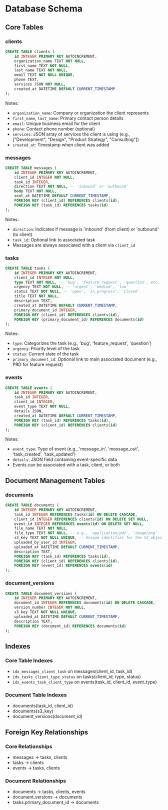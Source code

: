 # Database Schema

## Core Tables

### clients
```sql
CREATE TABLE clients (
    id INTEGER PRIMARY KEY AUTOINCREMENT,
    organization_name TEXT NOT NULL,
    first_name TEXT NOT NULL,
    last_name TEXT NOT NULL,
    email TEXT NOT NULL UNIQUE,
    phone TEXT,
    services JSON NOT NULL,
    created_at DATETIME DEFAULT CURRENT_TIMESTAMP
);
```

Notes:
- `organization_name`: Company or organization the client represents
- `first_name`, `last_name`: Primary contact person details
- `email`: Unique business email for the client
- `phone`: Contact phone number (optional)
- `services`: JSON array of services the client is using (e.g., ["Development", "Design", "Product Strategy", "Consulting"])
- `created_at`: Timestamp when client was added

### messages
```sql
CREATE TABLE messages (
    id INTEGER PRIMARY KEY AUTOINCREMENT,
    client_id INTEGER NOT NULL,
    task_id INTEGER,
    direction TEXT NOT NULL, -- 'inbound' or 'outbound'
    body TEXT NOT NULL,
    sent_at DATETIME DEFAULT CURRENT_TIMESTAMP,
    FOREIGN KEY (client_id) REFERENCES clients(id),
    FOREIGN KEY (task_id) REFERENCES tasks(id)
);
```

Notes:
- `direction`: Indicates if message is 'inbound' (from client) or 'outbound' (to client)
- `task_id`: Optional link to associated task
- Messages are always associated with a client via `client_id`

### tasks
```sql
CREATE TABLE tasks (
    id INTEGER PRIMARY KEY AUTOINCREMENT,
    client_id INTEGER NOT NULL,
    type TEXT NOT NULL, -- 'bug', 'feature_request', 'question', etc.
    urgency TEXT NOT NULL, -- 'urgent', 'medium', 'low'
    status TEXT NOT NULL, -- 'open', 'in_progress', 'closed'
    title TEXT NOT NULL,
    description TEXT,
    created_at DATETIME DEFAULT CURRENT_TIMESTAMP,
    primary_document_id INTEGER,
    FOREIGN KEY (client_id) REFERENCES clients(id),
    FOREIGN KEY (primary_document_id) REFERENCES documents(id)
);
```

Notes:
- `type`: Categorizes the task (e.g., 'bug', 'feature_request', 'question')
- `urgency`: Priority level of the task
- `status`: Current state of the task
- `primary_document_id`: Optional link to main associated document (e.g., PRD for feature request)

### events
```sql
CREATE TABLE events (
    id INTEGER PRIMARY KEY AUTOINCREMENT,
    task_id INTEGER,
    client_id INTEGER,
    event_type TEXT NOT NULL,
    details JSON,
    created_at DATETIME DEFAULT CURRENT_TIMESTAMP,
    FOREIGN KEY (task_id) REFERENCES tasks(id),
    FOREIGN KEY (client_id) REFERENCES clients(id)
);
```

Notes:
- `event_type`: Type of event (e.g., 'message_in', 'message_out', 'task_created', 'task_updated')
- `details`: JSON field containing event-specific data
- Events can be associated with a task, client, or both

## Document Management Tables

### documents
```sql
CREATE TABLE documents (
    id INTEGER PRIMARY KEY AUTOINCREMENT,
    task_id INTEGER REFERENCES tasks(id) ON DELETE CASCADE,
    client_id INTEGER REFERENCES clients(id) ON DELETE SET NULL,
    event_id INTEGER REFERENCES events(id) ON DELETE SET NULL,
    file_name TEXT NOT NULL,
    file_type TEXT NOT NULL, -- e.g., 'application/pdf', 'image/png'
    s3_key TEXT NOT NULL UNIQUE, -- Unique identifier for the S3 object
    uploaded_by_user_id INTEGER,
    uploaded_at DATETIME DEFAULT CURRENT_TIMESTAMP,
    description TEXT,
    FOREIGN KEY (task_id) REFERENCES tasks(id),
    FOREIGN KEY (client_id) REFERENCES clients(id),
    FOREIGN KEY (event_id) REFERENCES events(id)
);
```

### document_versions
```sql
CREATE TABLE document_versions (
    id INTEGER PRIMARY KEY AUTOINCREMENT,
    document_id INTEGER REFERENCES documents(id) ON DELETE CASCADE,
    version_number INTEGER NOT NULL,
    s3_key TEXT NOT NULL UNIQUE,
    uploaded_at DATETIME DEFAULT CURRENT_TIMESTAMP,
    description TEXT,
    FOREIGN KEY (document_id) REFERENCES documents(id)
);
```

## Indexes

### Core Table Indexes
- `idx_messages_client_task` on messages(client_id, task_id)
- `idx_tasks_client_type_status` on tasks(client_id, type, status)
- `idx_events_task_client_type` on events(task_id, client_id, event_type)

### Document Table Indexes
- documents(task_id, client_id)
- documents(s3_key)
- document_versions(document_id)

## Foreign Key Relationships

### Core Relationships
- messages → tasks, clients
- tasks → clients
- events → tasks, clients

### Document Relationships
- documents → tasks, clients, events
- document_versions → documents
- tasks.primary_document_id → documents
